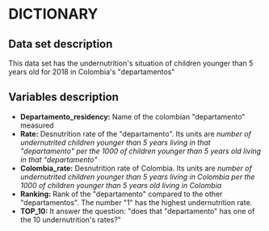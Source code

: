 # DICTIONARY 
## Data set description
This data set has the undernutrition's situation of children younger than 5 years old for 2018 in Colombia's "departamentos"

## Variables description
- **Departamento_residency:** Name of the colombian "departamento" measured
- **Rate:** Desnutrition rate of the "departamento". Its units are *number of undernutrited children younger than 5 years living in that "departamento" per the 1000 of children younger than 5 years old living in that "departamento"*
- **Colombia_rate:** Desnutrition rate of Colombia. Its units are *number of undernutrited children younger than 5 years living in Colombia per the 1000 of children younger than 5 years old living in Colombia*
- **Ranking:** Rank of the "departamento" compared to the other "departamentos". The number "1" has the highest undernutrition rate.
- **TOP_10:** It answer the question: "does that "departamento" has one of the 10 undernutrition's rates?" 
